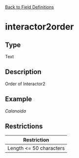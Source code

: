[Back to Field Definitions](../../field_definition_overview)
# interactor2order

## Type
Text

## Description


Order of Interactor2
## Example
*Calanoida*

## Restrictions
| Restriction |
| :---------: |
| Length <= 50 characters |


